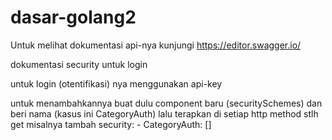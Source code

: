 # dasar-golang2
Untuk melihat dokumentasi api-nya kunjungi https://editor.swagger.io/

dokumentasi security untuk login

untuk login (otentifikasi) nya menggunakan api-key

untuk menambahkannya buat dulu component baru (securitySchemes) dan beri nama (kasus ini CategoryAuth) lalu terapkan di setiap http method stlh get misalnya tambah 
    security:
        - CategoryAuth: []